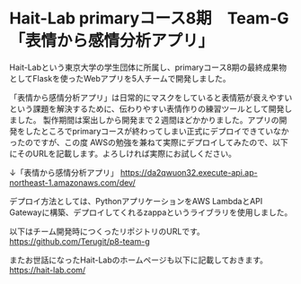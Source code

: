 # Hait-Lab primaryコース8期　Team-G 「表情から感情分析アプリ」

Hait-Labという東京大学の学生団体に所属し、primaryコース8期の最終成果物としてFlaskを使ったWebアプリを5人チームで開発しました。

「表情から感情分析アプリ」は日常的にマスクをしていると表情筋が衰えやすいという課題を解決するために、伝わりやすい表情作りの練習ツールとして開発しました。
製作期間は案出しから開発まで２週間ほどかかりました。アプリの開発をしたところでprimaryコースが終わってしまい正式にデプロイできていなかったのですが、この度 AWSの勉強を兼ねて実際にデプロイしてみたので、以下にそのURLを記載します。よろしければ実際にお試しください。

↓「表情から感情分析アプリ」
https://da2qwuon32.execute-api.ap-northeast-1.amazonaws.com/dev/

デプロイ方法としては、PythonアプリケーションをAWS LambdaとAPI Gatewayに構築、デプロイしてくれるzappaというライブラリを使用しました。

以下はチーム開発時につくったリポジトリのURLです。
https://github.com/Terugit/p8-team-g

またお世話になったHait-Labのホームページも以下に記載しておきます。
https://hait-lab.com/



